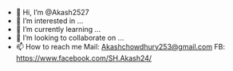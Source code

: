 - 👋 Hi, I’m @Akash2527
- 👀 I’m interested in ...
- 🌱 I’m currently learning ...
- 💞️ I’m looking to collaborate on ...
- 📫 How to reach me  Mail: Akashchowdhury253@gmail.com  FB: https://www.facebook.com/SH.Akash24/

<!---
Akash2527/Akash2527 is a ✨ special ✨ repository because its `README.md` (this file) appears on your GitHub profile.
You can click the Preview link to take a look at your changes.
--->
